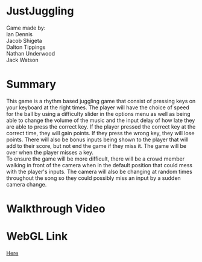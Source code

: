 # JustJuggling
Game made by:  
Ian Dennis  
Jacob Shigeta  
Dalton Tippings  
Nathan Underwood  
Jack Watson
# Summary
This game is a rhythm based juggling game that consist of pressing keys on your keyboard at the right times. The player will have the choice of speed for the ball by using a difficulty slider in the options menu as well as being able to change the volume of the music and the input delay of how late they are able to press the correct key. If the player pressed the correct key at the correct time, they will gain points. If they press the wrong key, they will lose points. There will also be bonus inputs being shown to the player that will add to their score, but not end the game if they miss it. The game will be over when the player misses a key.  
To ensure the game will be more difficult, there will be a crowd member walking in front of the camera when in the default position that could mess with the player's inputs. The camera will also be changing at random times throughout the song so they could possibly miss an input by a sudden camera change.
# Walkthrough Video

# WebGL Link
[Here](https://nlu6.github.io/JustJuggling/)
